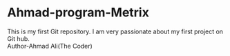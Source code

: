 # Ahmad-program-Metrix
This is my first Git repository. I am very passionate about my first project on Git hub.
<br/>
Author-Ahmad Ali(The Coder)
